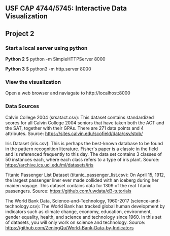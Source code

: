 ## USF CAP 4744/5745: Interactive Data Visualization

## Project 2


### Start a local server using python

**Python 2**
$ python -m SimpleHTTPServer 8000

**Python 3**
$ python3 -m http.server 8000


### View the visualization

Open a web browser and naviagate to http://localhost:8000


### Data Sources

Calvin College 2004 (srsatact.csv): This dataset contains standardized scores for all Calvin College 2004 seniors that have taken both the ACT and the SAT, together with their GPAs. There are 271 data points and 4 attributes.
Source: https://sites.calvin.edu/scofield/data/csv/stob/

Iris Dataset (iris.csv): This is perhaps the best-known database to be found in the pattern recognition literature. Fisher's paper is a classic in the field and is referenced frequently to this day. The data set contains 3 classes of 50 instances each, where each class refers to a type of iris plant.
Source: https://archive.ics.uci.edu/ml/datasets/iris

Titanic Passenger List Dataset (titanic_passenger_list.csv): On April 15, 1912, the largest passenger liner ever made collided with an iceberg during her maiden voyage. This dataset contains data for 1309 of the real Titanic passengers.
Source: https://github.com/uwdata/d3-tutorials

The World Bank Data, Science-and-Technology, 1960-2017 (science-and-technology.csv): The World Bank has tracked global human development by indicators such as climate change, economy, education, environment, gender equality, health, and science and technology since 1960. In this set of datasets, you will only work on science and technology.
Source: https://github.com/ZeningQu/World-Bank-Data-by-Indicators


